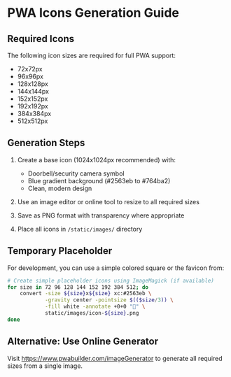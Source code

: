 # PWA Icons Generation Guide

## Required Icons

The following icon sizes are required for full PWA support:
- 72x72px
- 96x96px
- 128x128px
- 144x144px
- 152x152px
- 192x192px
- 384x384px
- 512x512px

## Generation Steps

1. Create a base icon (1024x1024px recommended) with:
   - Doorbell/security camera symbol
   - Blue gradient background (#2563eb to #764ba2)
   - Clean, modern design

2. Use an image editor or online tool to resize to all required sizes

3. Save as PNG format with transparency where appropriate

4. Place all icons in `/static/images/` directory

## Temporary Placeholder

For development, you can use a simple colored square or the favicon from:
```bash
# Create simple placeholder icons using ImageMagick (if available)
for size in 72 96 128 144 152 192 384 512; do
    convert -size ${size}x${size} xc:#2563eb \
            -gravity center -pointsize $(($size/3)) \
            -fill white -annotate +0+0 "🔔" \
            static/images/icon-${size}.png
done
```

## Alternative: Use Online Generator

Visit https://www.pwabuilder.com/imageGenerator to generate all required sizes from a single image.
